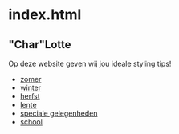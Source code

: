 <!DOCTYPE html> 

<h1>index.html</h1>
<h2>"Char"Lotte</h2>
<p>Op deze website geven wij jou ideale styling tips!</p>
<ul>
  <li><a href="#">zomer</a></li>
  <li><a href="#">winter</a></li>
  <li><a href="#">herfst</a></li>
    <li><a href="#">lente</a></li>
    <li><a href="#">speciale gelegenheden</a></li>
    <li><a href="#">school</a></li>
  </ul>


